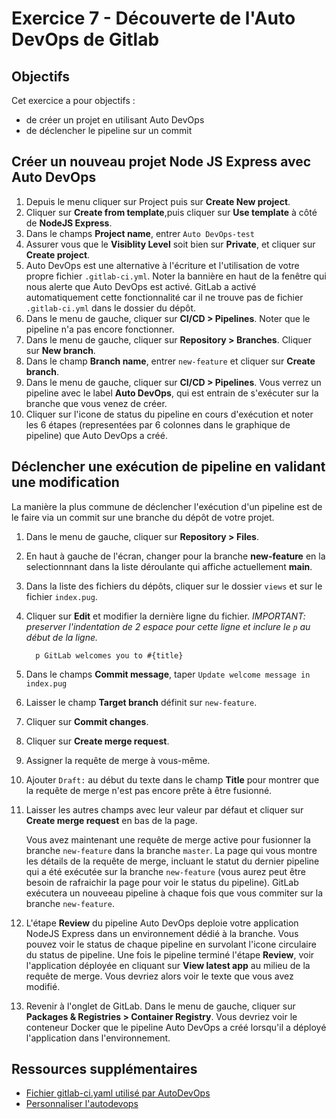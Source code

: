 # Exercice 7 - Découverte de l'Auto DevOps de Gitlab

## Objectifs
Cet exercice a pour objectifs :
* de créer un projet en utilisant Auto DevOps
* de déclencher le pipeline sur un commit

## Créer un nouveau projet Node JS Express avec Auto DevOps

1. Depuis le menu cliquer sur Project puis sur **Create New project**. 
2. Cliquer sur **Create from template**,puis cliquer sur **Use template** à côté de  **NodeJS Express**.
3. Dans le champs **Project name**, entrer `Auto DevOps-test`
4. Assurer vous que le  **Visiblity Level** soit bien sur **Private**, et cliquer sur **Create project**.
5. Auto DevOps est une alternative à l'écriture et l'utilisation de votre propre fichier `.gitlab-ci.yml`. Noter la bannière en haut de la fenêtre qui nous alerte que Auto DevOps est activé. GitLab a activé automatiquement cette fonctionnalité car il ne trouve pas de fichier `.gitlab-ci.yml` dans le dossier du dépôt.
6. Dans le menu de gauche, cliquer sur **CI/CD > Pipelines**. Noter que le pipeline n'a pas encore fonctionner.
7. Dans le menu de gauche, cliquer sur **Repository > Branches**. Cliquer sur **New branch**.
8. Dans le champ **Branch name**, entrer `new-feature` et cliquer sur **Create branch**.
9. Dans le menu de gauche, cliquer sur **CI/CD > Pipelines**. Vous verrez un pipeline avec le label **Auto DevOps**, qui est entrain de s'exécuter sur la branche que vous venez de créer.
10. Cliquer sur l'icone de status du  pipeline en cours d'exécution et noter les 6 étapes (representées par 6 colonnes dans le graphique de pipeline) que Auto DevOps a créé.

## Déclencher une exécution de pipeline en validant une modification

La manière la plus commune de déclencher l'exécution d'un pipeline est de le faire via un commit sur une branche du dépôt de votre projet. 

1. Dans le menu de gauche, cliquer sur **Repository > Files**.
2. En haut à gauche de l'écran, changer pour la branche **new-feature** en la selectionnnant dans la liste déroulante qui affiche actuellement **main**.
3. Dans la liste des fichiers du dépôts, cliquer sur le dossier `views` et sur le fichier `index.pug`.
4. Cliquer sur **Edit** et modifier la dernière ligne du fichier. 
*IMPORTANT: preserver l'indentation de 2 espace pour cette ligne et inclure le  `p` au début de la ligne.*
   
   ```
     p GitLab welcomes you to #{title}
   ```
   
5. Dans le champs **Commit message**, taper `Update welcome message in index.pug`
6. Laisser le champ **Target branch** définit sur `new-feature`. 
7. Cliquer sur **Commit changes**.
8. Cliquer sur **Create merge request**.
9. Assigner la requête de merge à vous-même.
10. Ajouter `Draft:` au début du texte dans le champ **Title** pour montrer que la requête de merge n'est pas encore prête à être fusionné.
11. Laisser les autres champs avec leur valeur par défaut et cliquer sur **Create merge request** en bas de la page. 
   
    Vous avez maintenant une requête de merge active pour fusionner la branche `new-feature` dans la branche `master`. La page qui vous montre les détails de la requête de merge, incluant le statut du dernier pipeline qui a été exécutée sur la branche `new-feature` (vous aurez peut être besoin de rafraichir la page pour voir le status du pipeline). GitLab exécutera un nouveeau pipeline à chaque fois que vous commiter sur la branche `new-feature`.

12. L'étape **Review** du pipeline Auto DevOps  deploie votre application NodeJS Express dans un environnement dédié à la branche. Vous pouvez voir le status de chaque pipeline en survolant l'icone circulaire du status de pipeline. Une fois le  pipeline terminé l'étape **Review**, voir l'application déployée en cliquant sur **View latest app** au milieu de la requête de merge. Vous devriez alors voir le texte que vous avez modifié.
13. Revenir à l'onglet de GitLab. Dans le menu de gauche, cliquer sur **Packages & Registries > Container Registry**. Vous devriez voir le conteneur Docker que le pipeline Auto DevOps a créé lorsqu'il a déployé l'application dans l'environnement.


## Ressources supplémentaires

* [Fichier gitlab-ci.yaml utilisé par AutoDevOps](https://gitlab.com/gitlab-org/gitlab/-/blob/master/lib/gitlab/ci/templates/Auto-DevOps.gitlab-ci.yml)
* [Personnaliser l'autodevops](https://docs.gitlab.com/topics/autodevops/customize/)
